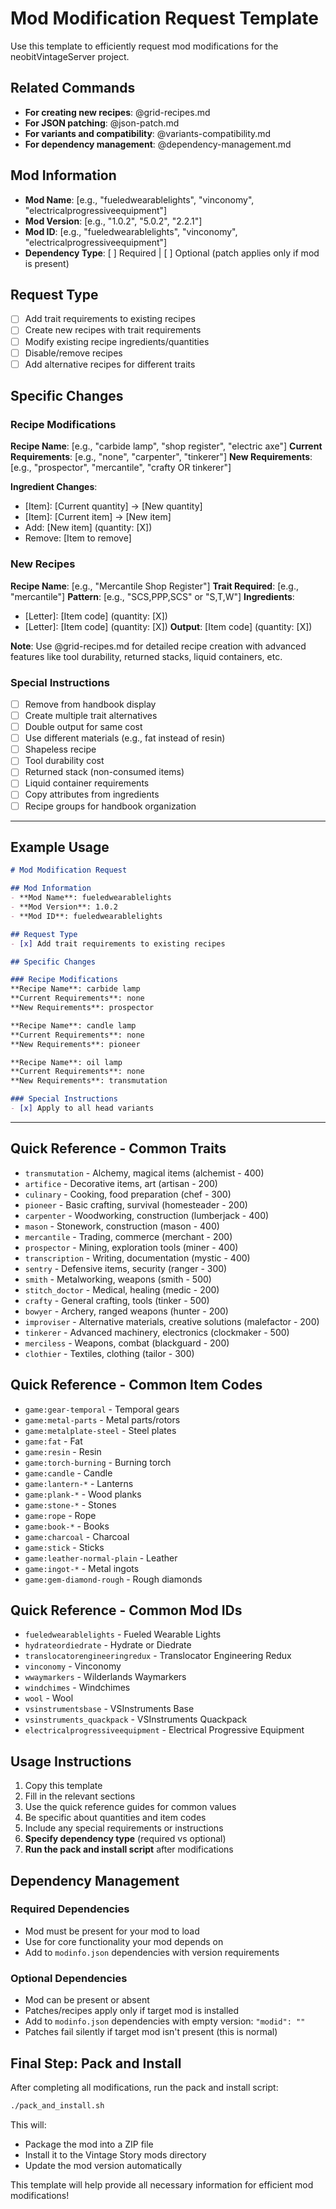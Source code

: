 # Mod Modification Request Template

Use this template to efficiently request mod modifications for the neobitVintageServer project.

## Related Commands
- **For creating new recipes**: @grid-recipes.md
- **For JSON patching**: @json-patch.md
- **For variants and compatibility**: @variants-compatibility.md
- **For dependency management**: @dependency-management.md

## Mod Information
- **Mod Name**: [e.g., "fueledwearablelights", "vinconomy", "electricalprogressiveequipment"]
- **Mod Version**: [e.g., "1.0.2", "5.0.2", "2.2.1"]
- **Mod ID**: [e.g., "fueledwearablelights", "vinconomy", "electricalprogressiveequipment"]
- **Dependency Type**: [ ] Required | [ ] Optional (patch applies only if mod is present)

## Request Type
- [ ] Add trait requirements to existing recipes
- [ ] Create new recipes with trait requirements
- [ ] Modify existing recipe ingredients/quantities
- [ ] Disable/remove recipes
- [ ] Add alternative recipes for different traits

## Specific Changes

### Recipe Modifications
**Recipe Name**: [e.g., "carbide lamp", "shop register", "electric axe"]
**Current Requirements**: [e.g., "none", "carpenter", "tinkerer"]
**New Requirements**: [e.g., "prospector", "mercantile", "crafty OR tinkerer"]

**Ingredient Changes**:
- [Item]: [Current quantity] → [New quantity]
- [Item]: [Current item] → [New item]
- Add: [New item] (quantity: [X])
- Remove: [Item to remove]

### New Recipes
**Recipe Name**: [e.g., "Mercantile Shop Register"]
**Trait Required**: [e.g., "mercantile"]
**Pattern**: [e.g., "SCS,PPP,SCS" or "S,T,W"]
**Ingredients**:
- [Letter]: [Item code] (quantity: [X])
- [Letter]: [Item code] (quantity: [X])
**Output**: [Item code] (quantity: [X])

**Note**: Use @grid-recipes.md for detailed recipe creation with advanced features like tool durability, returned stacks, liquid containers, etc.

### Special Instructions
- [ ] Remove from handbook display
- [ ] Create multiple trait alternatives
- [ ] Double output for same cost
- [ ] Use different materials (e.g., fat instead of resin)
- [ ] Shapeless recipe
- [ ] Tool durability cost
- [ ] Returned stack (non-consumed items)
- [ ] Liquid container requirements
- [ ] Copy attributes from ingredients
- [ ] Recipe groups for handbook organization

---

## Example Usage

```markdown
# Mod Modification Request

## Mod Information
- **Mod Name**: fueledwearablelights
- **Mod Version**: 1.0.2
- **Mod ID**: fueledwearablelights

## Request Type
- [x] Add trait requirements to existing recipes

## Specific Changes

### Recipe Modifications
**Recipe Name**: carbide lamp
**Current Requirements**: none
**New Requirements**: prospector

**Recipe Name**: candle lamp
**Current Requirements**: none
**New Requirements**: pioneer

**Recipe Name**: oil lamp
**Current Requirements**: none
**New Requirements**: transmutation

### Special Instructions
- [x] Apply to all head variants
```

---

## Quick Reference - Common Traits
- `transmutation` - Alchemy, magical items (alchemist - 400)
- `artifice` - Decorative items, art (artisan - 200)
- `culinary` - Cooking, food preparation (chef - 300)
- `pioneer` - Basic crafting, survival (homesteader - 200)
- `carpenter` - Woodworking, construction (lumberjack - 400)
- `mason` - Stonework, construction (mason - 400)
- `mercantile` - Trading, commerce (merchant - 200)
- `prospector` - Mining, exploration tools (miner - 400)
- `transcription` - Writing, documentation (mystic - 400)
- `sentry` - Defensive items, security (ranger - 300)
- `smith` - Metalworking, weapons (smith - 500)
- `stitch_doctor` - Medical, healing (medic - 200)
- `crafty` - General crafting, tools (tinker - 500)
- `bowyer` - Archery, ranged weapons (hunter - 200)
- `improviser` - Alternative materials, creative solutions (malefactor - 200)
- `tinkerer` - Advanced machinery, electronics (clockmaker - 500)
- `merciless` - Weapons, combat (blackguard - 200)
- `clothier` - Textiles, clothing (tailor - 300)

## Quick Reference - Common Item Codes
- `game:gear-temporal` - Temporal gears
- `game:metal-parts` - Metal parts/rotors
- `game:metalplate-steel` - Steel plates
- `game:fat` - Fat
- `game:resin` - Resin
- `game:torch-burning` - Burning torch
- `game:candle` - Candle
- `game:lantern-*` - Lanterns
- `game:plank-*` - Wood planks
- `game:stone-*` - Stones
- `game:rope` - Rope
- `game:book-*` - Books
- `game:charcoal` - Charcoal
- `game:stick` - Sticks
- `game:leather-normal-plain` - Leather
- `game:ingot-*` - Metal ingots
- `game:gem-diamond-rough` - Rough diamonds

## Quick Reference - Common Mod IDs
- `fueledwearablelights` - Fueled Wearable Lights
- `hydrateordiedrate` - Hydrate or Diedrate
- `translocatorengineeringredux` - Translocator Engineering Redux
- `vinconomy` - Vinconomy
- `wwaymarkers` - Wilderlands Waymarkers
- `windchimes` - Windchimes
- `wool` - Wool
- `vsinstrumentsbase` - VSInstruments Base
- `vsinstruments_quackpack` - VSInstruments Quackpack
- `electricalprogressiveequipment` - Electrical Progressive Equipment

## Usage Instructions
1. Copy this template
2. Fill in the relevant sections
3. Use the quick reference guides for common values
4. Be specific about quantities and item codes
5. Include any special requirements or instructions
6. **Specify dependency type** (required vs optional)
7. **Run the pack and install script** after modifications

## Dependency Management

### Required Dependencies
- Mod must be present for your mod to load
- Use for core functionality your mod depends on
- Add to `modinfo.json` dependencies with version requirements

### Optional Dependencies  
- Mod can be present or absent
- Patches/recipes apply only if target mod is installed
- Add to `modinfo.json` dependencies with empty version: `"modid": ""`
- Patches fail silently if target mod isn't present (this is normal)

## Final Step: Pack and Install
After completing all modifications, run the pack and install script:

```bash
./pack_and_install.sh
```

This will:
- Package the mod into a ZIP file
- Install it to the Vintage Story mods directory
- Update the mod version automatically

This template will help provide all necessary information for efficient mod modifications!
